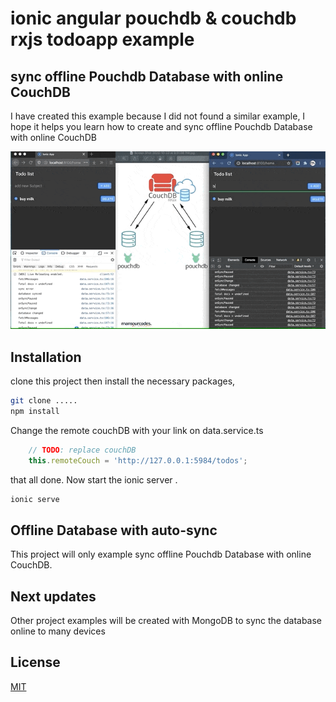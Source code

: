 # ionic angular pouchdb & couchdb rxjs todoapp example

## sync offline Pouchdb Database with online CouchDB
I have created this example because I did not found a similar example,
I hope it helps you learn how to create and sync offline Pouchdb Database with online CouchDB

![alt text](https://github.com/alnassre/ionic-angular-pouchdb-couchdb-rxjs-todoapp-example/blob/main/src/assets/pouchdb-couchdb.gif?raw=true)



## Installation

clone this project then install the necessary packages, 
```bash
git clone .....
npm install
```

Change the remote couchDB with your link on data.service.ts

```js
    // TODO: replace couchDB 
    this.remoteCouch = 'http://127.0.0.1:5984/todos';
```

that all done.
Now start the ionic server .

```bash
ionic serve
```

## Offline Database with auto-sync 

This project will only example sync offline Pouchdb Database with online CouchDB.

## Next updates

Other project examples will be created with MongoDB to sync the database online to many devices 



## License
[MIT](https://choosealicense.com/licenses/mit/)
